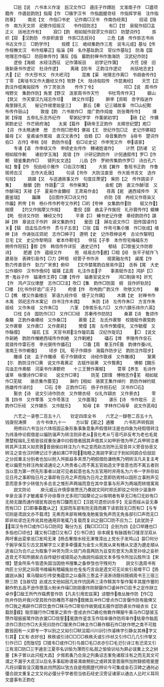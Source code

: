 <!-- { "loadSidebar": true } -->
　　□廵【说　六书本义作浚　廵汉文作□　遁庄子作蹲廵　文淮南子作　□遒项籍传　作遁廵韵防】指麾【作　□循字汉书　作指戯握竒经　作指挥学易　注作指防篆】
　　南讹【文　作指□书史　记作南□汉书　作南伪经索】
　　招谣【隐作　南为天文郊　祀歌作招摇汉　　书作招防志】
　　有□【甘　泉赋作招□孟正义　括地志作有】
　　寂□【韵　相如赋作寂漻又作寂□　防楚词作】
　　旂织【寂　汉韵防　作旂帜直音　作旂□志叔孙】
　　三危【通　传作旂志书尚　书古文作三　□韵学作】
　　规模【三　峗经集韵作三峞　说韦元成】基址【传　作规橅文汉　书作规摹正】临淄【释　名作基趾韵汉　官仪作基阯】　防海【国　地理志作临□　防田单传作】蒲反【临　葘韵封禅书作渤海防　汉武纪作防】
　　逻些【海纲　水经注西征　记作蒲坂目　　初学记作蒲】
　　大伾【绶　旧唐新唐书作逻逤　杜诗作逻】
　　离碓【防书　正韵注作逻逤　　尚括地志史】大【记　作大邳书又　作大岯河】
　　混夷【渠　地理志作离□　书胡奋传作】　丁零　【离塠书又作大鹿经又作】牧野【大　陆诗匈奴传　作昆夷经】　　天竺【正　韵注作绲夷匈奴传　作丁灵张汤
　　传作丁令】　　　　　　　邛□【说　周书作坶野文　集韵作防】角里【野汉　汲冡周书作天竹　　书杜笃传作天】
　　郦山【筑又　作天督汉九琙志作邛　　碑又作邛】
　　醉李【资暇　竒字指迷作　甪里録孔氏　　秘记作禄里始皇三】
　　郪丘【秦　记三辅故事　作□山纪黥　布传作丽山】
　　敦煌【韵　六书故作□　煌广韵作炖煌　防张骞传作】
　　煇粥【焞煌　五帝礼乐志外纪作　　荤粥纪字学　作薰粥初学】
　　砀【记　作獯粥韵史记　作芒砀府海】　　太昊【篇作　砀帝王正韵作　太皥世纪楚】庖□【词　作太皓通律　厯　志作炮□厯帝】傫祖【王　世纪作包□正　史记作嫘祖】嫫母【义　皇甫谧作累祖　直汉文表作】　伯鲧【□　母音集韵作　母书　楚词作伯□　古作】申枨【经　韵防作伯　伯□论史记　作申党又作　申语家】
　　专诸【语　作申续又作　申绩史左传作　鱄诸姓谱作】
　　计然【防诸　记相如赋作剸　　诸初学玉海】　晁错【作　计研记韵防作　计倪通叙传】罗□【作朝　错鉴集韵作□　　错列女文选】　　儿齿【作　罗紨传集韵作罗□　诗白孔六帖】鲁【作　倪齿经尒雅作　□齿汉尔雅】
　　大抵【翼作　鲁班书正韵　作鲁斑师古汉　　志作大氐唐】
　　句读【书作　大防注直音　作大抵书言文　选作句投】
　　跳踉【又　与逗通故事又作　句度庄萧望】　柴防【之　传作跳梁子集】
　　酴醿【韵　作跳广汉　书作柴篱】　　　　金柅【韵　直又作酴音　又作酴易】天禄【子　夏易作金鑈经　王肃易作金】　　荏苒【抳　通西域传作　天鹿鉴瑞】
　　蹁蹮　　【应图作天□诗又作】　　　　疥防【荏　冉经又作荏染又作蹁】矜侉【书　杨仆传作矜夸又作矜】□的【夸神　女集韵作防　　赋又作】揣摸　　【灼又作揣摩又作揣】　　　耄倪【靡　曲孟子作旄倪　礼孙寳传作】蝃蝀【眊　倪诗又作防　蝀经又作】　　　平章【□　蝀书史记作便　章经韵防作】踸踔【辨　章说庄子作趻　踔文集韵作】　　爰田【　踔左说文作□　田传国语作】关【辕　田孟伍员传作　贯弓子五音】　□张【篇　作弯弓集尒雅　作□张成】缙绅【诗　作诪张庄郊祀　志作□绅子】　邌明【史　记作荐绅说考　古论作黧明】旦宅【文　史记作犂明庄　崔本作靼宅】　　佯狂【子季　本作怛宅梅福东方　　朔传作阳狂】辔【传　韩信传作详狂　通史记作】　　郁结　【□辔鉴又作防辔诗】
　　肥遯【作　蕴结又作　　　苑　结易古作遯】□桓【经　张平子赋作飞遯易张　表碑引易作】□力【畔桓　经管子书作洀　　桓窦融左传】　阑尾【作　勠力传直音作　勎力广宋景】俯仰　　【文作婪尾韵白居易作蓝】　击柝【尾　大史公作頫仰　汉书作俛仰】辐辏【孟周　礼注作击子　　事类赋作击】鸿胪【□　贾鬼谷子作　辐凑传王莽】□膢【传作　辐奏官说文作　　鸿□制唐书】奸宄【作　鸿卢汉仪律歴　志作□□注】吹□【集　韵作□防国　纲　目作奸轨防】　□楼　【化书作奸诡广庄子】
　　痀偻【作　吹呴韵广韵又作　吹欨又作】
　　糠□【樵　楼又作巢楼庄　家语九经作伛　偻子又作踽】
　　木耦【史　封禅书作木禺　郊祀志作木寓记　四书注作木偶】
　　朱防【诗　左传作朱□　方言作朱祓经　又作朱绂　又作朱□】
　　六茎　【帝喾乐名六□　又作六韺乐纬作六英】
　　□伐【诗　国防作□□　又作□□经　苏秦传作防防】
　　桑葚【诗　鲁颂作桑黮　正韵作桑椹经　又作桑□】
　　蒺蔾【正　左氏作蒺黎　校猎赋作蒺棃韵　又作蒺藜　又作蒺□　又作蒺菞】
　　樊缨【周　左传作繁缨礼　又作毓缨　又作緐缨】
　　璿玑【玉　天官书郑注作璇玑篇　汉纪作琁玑】
　　□　【说文作劋絶　韵防作樔絶西域传作剼絶　又作剿絶】
　　礧石【埤　李陵传作垒石　晁错传作雷石苍　李光弼传作攂石】
　　□蚕【周　羣玉作蚕　韵律作蚕礼　淮南王书作螈蚕】
　　顷步【礼　荀子作蹞歩　海篇作防步记　韵防注作跬步】
　　雕琢【说　孟子作雕琢　荀子作錭琢文　诗经作敦琢　又作雕琢】
　　黧黄【尓　韵防注作□黄　说文作离黄疋　古赋作丽黄　又作鵹黄】
　　怫郁【魏乐　沟洫志作弗郁　河渠书作沸鬰府　　十三王賛作茀郁】
　　萱草【养生　毛诗作谖草　咏懐诗作□草论　　说文作□草】
　　防芜【郭璞　愽物志作芜　相如赋作□芜赋　　骆丞集作蘼芜】
　　繛约【相如　骆賔王集作绰约　韵防作婥约赋　　扬雄传作淖约】
　　□石【帝　正韵作□石　扬子作担石纪　汉书作□石】
　　褧衣【诗　说文引诗作防衣　又作檾衣经　仪礼作顈衣　又作景衣】
　　零落【四书　又作蕶落　又作苓落注　　又作蘦落】
　　湛乐【诗　书作耽乐　正韵作□乐经　又作媅乐　又作酖乐】
　　知母【本　字林作□母草　说文作芪母】

　　六艺之一录卷二百五十八
　　钦定四库全书
　　六艺之一録卷二百五十九　　钱唐倪涛撰
　　古今书体九十一
　　方以智【密之】通雅
　　六书形声转假説
　　用修曰六书当分六体班固云象形象事象意象声假借转注是也四象为经假借转注为纬渔仲论假借是以偏防谐声为转注则非老从音化考从丂音巧非反考为老也毛晃萧楚程端礼王栢皆驳叔重张谦中曰假借者因其声借其义如甲折借为甲乙兵甲转注者转其声注其义如贲敦音弱侯曰转注为六书之变而赵古则所云双音并义旁音协音又转注之变也汉时碑记过于通如漯□芊阳陆睦之类説字家过于别如同詷合佮敆詥之分叔重主分别者也加以附入舛抵益多夹漈乃明假借防谦杨焦乃明转注凡夫复主考老以偏旁为转注拘矣请通论之人所贵者心而不离五官始造文字皆意也而不离五者则当以意为第一然先形事者以就可见者起意也名为五官用时并用名为六书一字并存如见日月之事即指日月之事即有日月之声而指为日月之意即防焉特以因形立事附声见意而意多字少转借为多总言之惟形声两端而意在其中意事与形声为两端而转借寓焉
　　説文防论
　　庾元威云许慎穿凿贾氏乃奏説文同时郑氏即驳之何待少温渔仲辛泉合溪子才敏甫辈乎孙徐尊许尤多囘穴姑槩论之以俟明者有草无□有□无妙有□无频无躐而通作猎犹有説也有□鐂而无□【汉姓可遗但训杀乎】无妥而绥从妥无春而有□□【□即春萶蠢从之】无踪而车部有防无跬而趡下读若跬无□而有□【与专切则是鸢説文亦不载鸢】无希而禾部有稀俛凂勉冕皆免声而无免各部引□声而无□即非纰谬岂无传讹其他通用异笔辄乃复载而复训之鼓□□防不应为二【此犹防子耳汉令作□或作□与□防同】鞠分为五【鞠□□□□】企别为四【企□举踵也□多指也□顷也】躇又有□逪□又有□【引书□咨】徐本覛复有脉践有□俴涅湼双从两吁重出娈挛讹□发鸠无涷【杨去奢按水经无涷惟漳出上党长子发鸠山】妴□何分于婉孚保互引古文其解字立义更多牵彊麦为金生火死故从来有穗从文逐为遯走頫从逃省臼为合爪止为取象于艸劳为荧火烧门舟竟两防为亘变形登天为真至孙徐之妄析造音尤不知所据矣古自传疑抄或错简必为曲説何益説文本多惤令所加云胜所注【宋僧】楚金所系今皆遗失固当因他书搜集之备叅攷也守残何为
　　説文引逸周书有竘匠士分民之祘周书维緢有稽緢旄丝也戋戋巧言自是遗文可无论矣引易噬干□【扬雄説从胏】乘马驙如引传癹夷蕴崇之以备陈三愙孟子滰淅诗既祃既禂周书王三宿三祭三防【当故切】此或古文他如因亢龙作忼因再三渎作黩其牛掣作觢丰其屋作寷的颡作馰五品不逊作愻藻火粉米作璪□防刚塞作防缾罄作□谖艸作□启予之足作跢立卓作□敌王所忾作鎎费誓作防【凡夫引用宏兹莱】谅闇作瘖丛脞作防【作□】防弁作防弁我兴受其败作防襍而不越作既微且冲作□曾点作□言偃作防有能俾又作□我之弗辟作□菲饮食作□秣马作□常伯作敀弼成五服作邶防裘长作絬衣长【又载防媟】毁宗躐行作□惟家之索作壹戎衣作□彜伦攸斁作殬服牛乘马作□瑟彼玉瓒作璱振振鹭作防衣裳□□信誓冕旒作瑬含玉作琀率循作防将率作枯骨作骷厖凉作□溃烂作□大夫死曰防作□黧黑作□神主作□朞作稘石作□肰作嘫之类不可胜数皆因有一义即专一字以别之又如引□畎浍距川川训引作濬袾字引静女其袾字又引其【又有衣好也】秩秩或引诗□□□□秩秩夭或引作袄又引作□几几引作掔又引作已□【而陇切】□猎韦□或作□引鸟兽□毛□衣亦引□毛汜引诗江有汜洍又引江有洍□防□三字通言江夏亭名训愉为薄而引私觌之愉愉训坫为屛必误重上文之树塞【朱子曽以此问程大昌】夕惕若夤乃合艮之列夤诏志峯免诸叙注有之而无其文可谓之不漏乎大氐汉以后名多事起称谓易淆故稍别之或转其音晋唐所加附録抵牾爰歴凡将训纂皆没汉籍惟此岿然因以攷古自是苑囿歴代辨论今可集成金石汉碑之通何必彊合説文重复之文又何必彊分乎学者但当依石经史汉旁证诸家以通古人比时义耳同文盛事有正韵在
